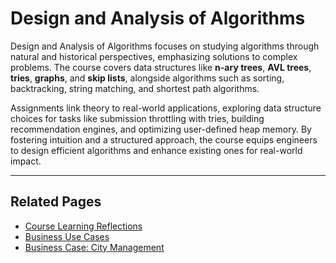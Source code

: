 # Design and Analysis of Algorithms

Design and Analysis of Algorithms focuses on studying algorithms through natural and historical perspectives, emphasizing solutions to complex problems. The course covers data structures like **n-ary trees**, **AVL trees**, **tries**, **graphs**, and **skip lists**, alongside algorithms such as sorting, backtracking, string matching, and shortest path algorithms.

Assignments link theory to real-world applications, exploring data structure choices for tasks like submission throttling with tries, building recommendation engines, and optimizing user-defined heap memory. By fostering intuition and a structured approach, the course equips engineers to design efficient algorithms and enhance existing ones for real-world impact.

---

## Related Pages
- [Course Learning Reflections](Reflections.md)  
- [Business Use Cases](business.md)  
- [Business Case: City Management](CityManagement.md)  
